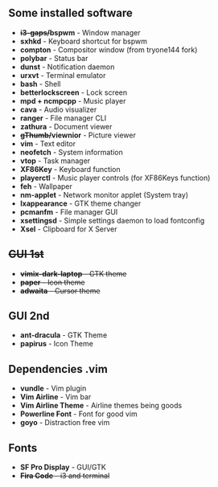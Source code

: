 ## Some installed software
+ **~~i3-gaps/~~bspwm**	- Window manager
+ **sxhkd**		- Keyboard shortcut for bspwm
+ **compton**		- Compositor window (from tryone144 fork)
+ **polybar**		- Status bar
+ **dunst**		- Notification daemon
+ **urxvt**		- Terminal emulator
+ **bash**		- Shell
+ **betterlockscreen**	- Lock screen
+ **mpd + ncmpcpp**	- Music player
+ **cava**		- Audio visualizer
+ **ranger**		- File manager CLI
+ **zathura**		- Document viewer
+ **~~gThumb/~~viewnior**	- Picture viewer
+ **vim**		- Text editor
+ **neofetch**		- System information
+ **vtop**		- Task manager
+ **XF86Key**		- Keyboard function
+ **playerctl**		- Music player controls (for XF86Keys function)
+ **feh**		- Wallpaper
+ **nm-applet**		- Network monitor applet (System tray)
+ **lxappearance**	- GTK theme changer
+ **pcmanfm**		- File manager GUI
+ **xsettingsd**	- Simple settings daemon to load fontconfig
+ **Xsel**		- Clipboard for X Server

## ~~GUI 1st~~
+ ~~**vimix-dark-laptop** - GTK theme~~
+ ~~**paper** - Icon theme~~
+ ~~**adwaita** - Cursor theme~~

## GUI 2nd
+ **ant-dracula** - GTK Theme
+ **papirus**	- Icon Theme

## Dependencies .vim
+ **vundle**		- Vim plugin
+ **Vim Airline**	- Vim bar
+ **Vim Airline Theme**	- Airline themes being goods
+ **Powerline Font**	- Font for good vim
+ **goyo**		- Distraction free vim

## Fonts
+ **SF Pro Display**	- GUI/GTK
+ ~~**Fira Code**		- i3 and terminal~~
